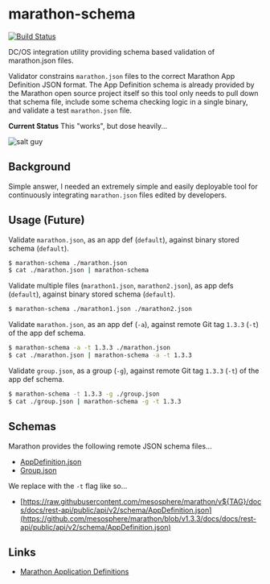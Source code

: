 # marathon-schema

[![Build Status](https://travis-ci.org/cheapRoc/marathon-schema.svg?branch=master)](https://travis-ci.org/cheapRoc/marathon-schema)

DC/OS integration utility providing schema based validation of marathon.json
files.

Validator constrains `marathon.json` files to the correct Marathon App
Definition JSON format. The App Definition schema is already provided by the
Marathon open source project itself so this tool only needs to pull down that
schema file, include some schema checking logic in a single binary, and validate
a test `marathon.json` file.

**Current Status** This "works", but dose heavily...

![salt guy](http://i.giphy.com/l4Jz3a8jO92crUlWM.gif)

## Background

Simple answer, I needed an extremely simple and easily deployable tool for
continuously integrating `marathon.json` files edited by developers.

## Usage (Future)

Validate `marathon.json`, as an app def (`default`), against binary stored
schema (`default`).

```sh
$ marathon-schema ./marathon.json
$ cat ./marathon.json | marathon-schema
```

Validate multiple files (`marathon1.json`, `marathon2.json`), as app defs
(`default`), against binary stored schema (`default`).

```sh
$ marathon-schema ./marathon1.json ./marathon2.json
```

Validate `marathon.json`, as an app def (`-a`), against remote Git tag `1.3.3`
(`-t`) of the app def schema.

```sh
$ marathon-schema -a -t 1.3.3 ./marathon.json
$ cat ./marathon.json | marathon-schema -a -t 1.3.3
```

Validate `group.json`, as a group (`-g`), against remote Git tag `1.3.3` (`-t`)
of the app def schema.

```sh
$ marathon-schema -t 1.3.3 -g ./group.json
$ cat ./group.json | marathon-schema -g -t 1.3.3
```

## Schemas

Marathon provides the following remote JSON schema files...

- [AppDefinition.json](https://github.com/mesosphere/marathon/blob/master/docs/docs/rest-api/public/api/v2/schema/AppDefinition.json)
- [Group.json](https://github.com/mesosphere/marathon/blob/master/docs/docs/rest-api/public/api/v2/schema/Group.json)

We replace with the `-t` flag like so...

- [https://raw.githubusercontent.com/mesosphere/marathon/v${TAG}/docs/docs/rest-api/public/api/v2/schema/AppDefinition.json](https://github.com/mesosphere/marathon/blob/v1.3.3/docs/docs/rest-api/public/api/v2/schema/AppDefinition.json)

## Links

- [Marathon Application Definitions](https://docs.mesosphere.com/1.8/usage/marathon/application-basics/)
